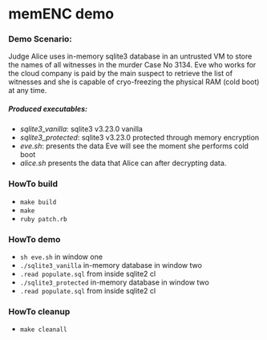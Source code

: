 # memENC demo

### Demo Scenario: 
Judge Alice uses in-memory sqlite3 database in an untrusted VM to store the names of all witnesses in the murder Case No 3134.
Eve who works for the cloud company is paid by the main suspect to retrieve the list of witnesses and she is capable of cryo-freezing the physical RAM (cold boot) at any time.

##### Produced executables:
- *sqlite3_vanilla*: sqlite3 v3.23.0 vanilla
- *sqlite3_protected*: sqlite3 v3.23.0 protected through memory encryption
- *eve.sh*: presents the data Eve will see the moment she performs cold boot
- *alice.sh* presents the data that Alice can after decrypting data.

### HowTo build

- `make build`
- `make`
- `ruby patch.rb`

### HowTo demo
- `sh eve.sh` in window one
- `./sqlite3_vanilla` in-memory database in window two
- `.read populate.sql` from inside sqlite2 cl
- `./sqlite3_protected` in-memory database in window two
- `.read populate.sql` from inside sqlite2 cl

### HowTo cleanup
- `make cleanall`
